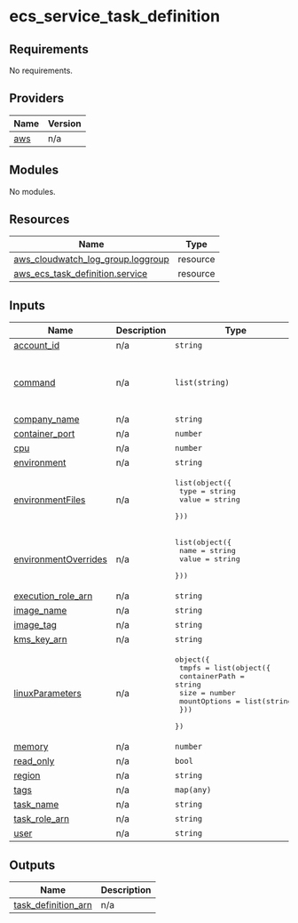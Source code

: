 # ecs_service_task_definition


<!-- BEGIN_TF_DOCS -->
## Requirements

No requirements.

## Providers

| Name | Version |
|------|---------|
| <a name="provider_aws"></a> [aws](#provider\_aws) | n/a |

## Modules

No modules.

## Resources

| Name | Type |
|------|------|
| [aws_cloudwatch_log_group.loggroup](https://registry.terraform.io/providers/hashicorp/aws/latest/docs/resources/cloudwatch_log_group) | resource |
| [aws_ecs_task_definition.service](https://registry.terraform.io/providers/hashicorp/aws/latest/docs/resources/ecs_task_definition) | resource |

## Inputs

| Name | Description | Type | Default | Required |
|------|-------------|------|---------|:--------:|
| <a name="input_account_id"></a> [account\_id](#input\_account\_id) | n/a | `string` | n/a | yes |
| <a name="input_command"></a> [command](#input\_command) | n/a | `list(string)` | <pre>[<br>  "npm",<br>  "run",<br>  "release"<br>]</pre> | no |
| <a name="input_company_name"></a> [company\_name](#input\_company\_name) | n/a | `string` | n/a | yes |
| <a name="input_container_port"></a> [container\_port](#input\_container\_port) | n/a | `number` | `null` | no |
| <a name="input_cpu"></a> [cpu](#input\_cpu) | n/a | `number` | n/a | yes |
| <a name="input_environment"></a> [environment](#input\_environment) | n/a | `string` | n/a | yes |
| <a name="input_environmentFiles"></a> [environmentFiles](#input\_environmentFiles) | n/a | <pre>list(object({<br>    type  = string<br>    value = string<br>  }))</pre> | `[]` | no |
| <a name="input_environmentOverrides"></a> [environmentOverrides](#input\_environmentOverrides) | n/a | <pre>list(object({<br>    name  = string<br>    value = string<br>  }))</pre> | `[]` | no |
| <a name="input_execution_role_arn"></a> [execution\_role\_arn](#input\_execution\_role\_arn) | n/a | `string` | n/a | yes |
| <a name="input_image_name"></a> [image\_name](#input\_image\_name) | n/a | `string` | n/a | yes |
| <a name="input_image_tag"></a> [image\_tag](#input\_image\_tag) | n/a | `string` | n/a | yes |
| <a name="input_kms_key_arn"></a> [kms\_key\_arn](#input\_kms\_key\_arn) | n/a | `string` | n/a | yes |
| <a name="input_linuxParameters"></a> [linuxParameters](#input\_linuxParameters) | n/a | <pre>object({<br>    tmpfs = list(object({<br>      containerPath = string<br>      size          = number<br>      mountOptions  = list(string)<br>    }))<br>  })</pre> | n/a | yes |
| <a name="input_memory"></a> [memory](#input\_memory) | n/a | `number` | n/a | yes |
| <a name="input_read_only"></a> [read\_only](#input\_read\_only) | n/a | `bool` | `true` | no |
| <a name="input_region"></a> [region](#input\_region) | n/a | `string` | n/a | yes |
| <a name="input_tags"></a> [tags](#input\_tags) | n/a | `map(any)` | n/a | yes |
| <a name="input_task_name"></a> [task\_name](#input\_task\_name) | n/a | `string` | n/a | yes |
| <a name="input_task_role_arn"></a> [task\_role\_arn](#input\_task\_role\_arn) | n/a | `string` | n/a | yes |
| <a name="input_user"></a> [user](#input\_user) | n/a | `string` | n/a | yes |

## Outputs

| Name | Description |
|------|-------------|
| <a name="output_task_definition_arn"></a> [task\_definition\_arn](#output\_task\_definition\_arn) | n/a |
<!-- END_TF_DOCS -->
